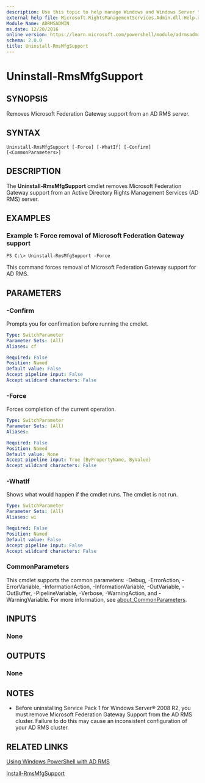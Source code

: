 ```yaml
---
description: Use this topic to help manage Windows and Windows Server technologies with Windows PowerShell.
external help file: Microsoft.RightsManagementServices.Admin.dll-Help.xml
Module Name: ADRMSADMIN
ms.date: 12/20/2016
online version: https://learn.microsoft.com/powershell/module/adrmsadmin/uninstall-rmsmfgsupport?view=windowsserver2025-ps&wt.mc_id=ps-gethelp
schema: 2.0.0
title: Uninstall-RmsMfgSupport
---
```


# Uninstall-RmsMfgSupport

## SYNOPSIS
Removes Microsoft Federation Gateway support from an AD RMS server.

## SYNTAX

```
Uninstall-RmsMfgSupport [-Force] [-WhatIf] [-Confirm] [<CommonParameters>]
```

## DESCRIPTION
The **Uninstall-RmsMfgSupport** cmdlet removes Microsoft Federation Gateway support from an Active Directory Rights Management Services (AD RMS) server.

## EXAMPLES

### Example 1: Force removal of Microsoft Federation Gateway support
```
PS C:\> Uninstall-RmsMfgSupport -Force
```

This command forces removal of Microsoft Federation Gateway support for AD RMS.

## PARAMETERS

### -Confirm
Prompts you for confirmation before running the cmdlet.

```yaml
Type: SwitchParameter
Parameter Sets: (All)
Aliases: cf

Required: False
Position: Named
Default value: False
Accept pipeline input: False
Accept wildcard characters: False
```

### -Force
Forces completion of the current operation.

```yaml
Type: SwitchParameter
Parameter Sets: (All)
Aliases:

Required: False
Position: Named
Default value: None
Accept pipeline input: True (ByPropertyName, ByValue)
Accept wildcard characters: False
```

### -WhatIf
Shows what would happen if the cmdlet runs.
The cmdlet is not run.

```yaml
Type: SwitchParameter
Parameter Sets: (All)
Aliases: wi

Required: False
Position: Named
Default value: False
Accept pipeline input: False
Accept wildcard characters: False
```

### CommonParameters
This cmdlet supports the common parameters: -Debug, -ErrorAction, -ErrorVariable, -InformationAction, -InformationVariable, -OutVariable, -OutBuffer, -PipelineVariable, -Verbose, -WarningAction, and -WarningVariable. For more information, see [about_CommonParameters](https://go.microsoft.com/fwlink/?LinkID=113216).

## INPUTS

### None

## OUTPUTS

### None

## NOTES
* Before uninstalling Service Pack 1 for Windows Server® 2008 R2, you must remove Microsoft Federation Gateway Support from the AD RMS cluster. Failure to do this may cause an inconsistent configuration of your AD RMS cluster.

## RELATED LINKS

[Using Windows PowerShell with AD RMS](https://go.microsoft.com/fwlink/?LinkId=136806)

[Install-RmsMfgSupport](./Install-RmsMfgSupport.md)

